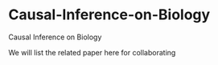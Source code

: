 # Causal-Inference-on-Biology
Causal Inference on Biology

We will list the related paper here for collaborating
